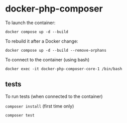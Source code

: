 # docker-php-composer
To launch the container:

```docker compose up -d --build```

To rebuild it after a Docker change:

```docker compose up -d --build --remove-orphans```

To connect to the container (using bash)

```docker exec -it docker-php-composer-core-1 /bin/bash```

## tests
To run tests (when connected to the container)

```composer install``` (first time only)

```composer test```
